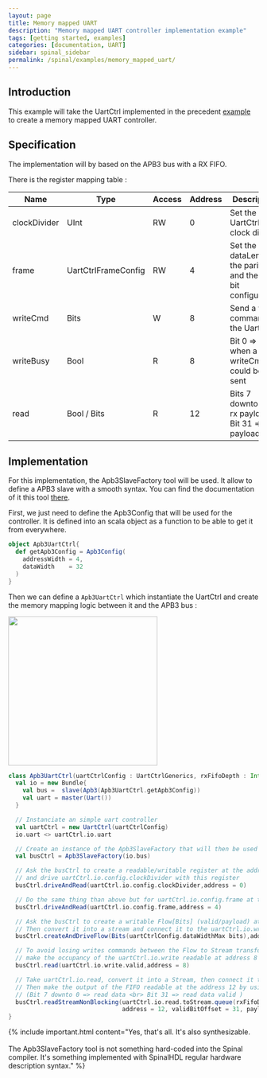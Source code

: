 ```yaml
---
layout: page
title: Memory mapped UART
description: "Memory mapped UART controller implementation example"
tags: [getting started, examples]
categories: [documentation, UART]
sidebar: spinal_sidebar
permalink: /spinal/examples/memory_mapped_uart/
---
```


## Introduction
This example will take the UartCtrl implemented in the precedent [example](/SpinalDoc/spinal/examples/uart/) to create a memory mapped UART controller.

## Specification
The implementation will by based on the APB3 bus with a RX FIFO.

There is the register mapping table :

| Name | Type | Access | Address | Description |
| ------- | ---- | --- | --- | --- |
| clockDivider | UInt | RW | 0 | Set the UartCtrl clock divider |
| frame | UartCtrlFrameConfig | RW  | 4 | Set the dataLength, the parity and the stop bit configuration |
| writeCmd | Bits | W | 8 | Send a write command to the UartCtrl  |
| writeBusy | Bool | R | 8 | Bit 0 => zero when a new writeCmd could be sent |
| read | Bool / Bits | R | 12 | Bits 7 downto 0 => rx payload <br> Bit 31 => rx payload valid |

## Implementation
For this implementation, the Apb3SlaveFactory tool will be used. It allow to define a APB3 slave with a smooth syntax. You can find the documentation of it this tool [there](/SpinalDoc/spinal/lib/bus_slave_factory/).

First, we just need to define the Apb3Config that will be used for the controller. It is defined into an scala object as a function to be able to get it from everywhere.

```scala
object Apb3UartCtrl{
  def getApb3Config = Apb3Config(
    addressWidth = 4,
    dataWidth    = 32
  )
}
```

Then we can define a `Apb3UartCtrl` which instantiate the UartCtrl and create the memory mapping logic between it and the APB3 bus :

<img src="https://cdn.rawgit.com/SpinalHDL/SpinalDoc/b488520ea0ea5352c59c6e7269ca1d8d92207821/asset/picture/memory_mapped_uart.svg"  align="middle" width="300">

```scala
class Apb3UartCtrl(uartCtrlConfig : UartCtrlGenerics, rxFifoDepth : Int) extends Component{
  val io = new Bundle{
    val bus =  slave(Apb3(Apb3UartCtrl.getApb3Config))
    val uart = master(Uart())
  }

  // Instanciate an simple uart controller
  val uartCtrl = new UartCtrl(uartCtrlConfig)
  io.uart <> uartCtrl.io.uart

  // Create an instance of the Apb3SlaveFactory that will then be used as a slave factory drived by io.bus
  val busCtrl = Apb3SlaveFactory(io.bus)

  // Ask the busCtrl to create a readable/writable register at the address 0
  // and drive uartCtrl.io.config.clockDivider with this register
  busCtrl.driveAndRead(uartCtrl.io.config.clockDivider,address = 0)

  // Do the same thing than above but for uartCtrl.io.config.frame at the address 4
  busCtrl.driveAndRead(uartCtrl.io.config.frame,address = 4)

  // Ask the busCtrl to create a writable Flow[Bits] (valid/payload) at the address 8.
  // Then convert it into a stream and connect it to the uartCtrl.io.write by using an register stage (>->)
  busCtrl.createAndDriveFlow(Bits(uartCtrlConfig.dataWidthMax bits),address = 8).toStream >-> uartCtrl.io.write

  // To avoid losing writes commands between the Flow to Stream transformation just above,
  // make the occupancy of the uartCtrl.io.write readable at address 8
  busCtrl.read(uartCtrl.io.write.valid,address = 8)

  // Take uartCtrl.io.read, convert it into a Stream, then connect it to the input of a FIFO of 64 elements
  // Then make the output of the FIFO readable at the address 12 by using a non blocking protocol
  // (Bit 7 downto 0 => read data <br> Bit 31 => read data valid )
  busCtrl.readStreamNonBlocking(uartCtrl.io.read.toStream.queue(rxFifoDepth),
                                address = 12, validBitOffset = 31, payloadBitOffset = 0)
}
```

{% include important.html content="Yes, that's all. It's also synthesizable.<br><br> The Apb3SlaveFactory tool is not something hard-coded into the Spinal compiler. It's something implemented with SpinalHDL regular hardware description syntax." %}
